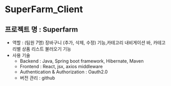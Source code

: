 # SuperFarm_Client
## 프로젝트 명 : Superfarm
- 역할 : (팀원 7명) 장바구니 (추가, 삭제, 수정) 기능,카테고리 내비게이션 바, 카테고리별 상품 리스트 불러오기 기능
- 사용 기술 
  - Backend : Java, Spring boot framework, Hibernate, Maven
  - Frontend : React, jsx, axios middleware
  - Authentication & Authorization : Oauth2.0
  - 버전 관리 : github
  

